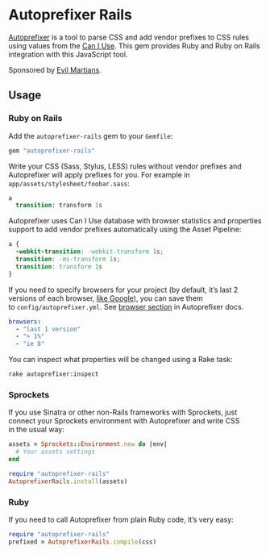 ﻿# Autoprefixer Rails

[Autoprefixer](https://github.com/ai/autoprefixer) is a tool
to parse CSS and add vendor prefixes to CSS rules using values
from the [Can I Use](http://caniuse.com/). This gem provides
Ruby and Ruby on Rails integration with this JavaScript tool.

Sponsored by [Evil Martians](http://evilmartians.com/).

## Usage

### Ruby on Rails

Add the `autoprefixer-rails` gem to your `Gemfile`:

```ruby
gem "autoprefixer-rails"
```

Write your CSS (Sass, Stylus, LESS) rules without vendor prefixes
and Autoprefixer will apply prefixes for you.
For example in `app/assets/stylesheet/foobar.sass`:

```sass
a
  transition: transform 1s
```

Autoprefixer uses Can I Use database with browser statistics and properties
support to add vendor prefixes automatically using the Asset Pipeline:

```css
a {
  -webkit-transition: -webkit-transform 1s;
  transition: -ms-transform 1s;
  transition: transform 1s
}
```

If you need to specify browsers for your project (by default, it’s
last 2 versions of each browser, [like Google]), you can save them
to `config/autoprefixer.yml`. See [browser section] in Autoprefixer docs.

```yaml
browsers:
  - "last 1 version"
  - "> 1%"
  - "ie 8"
```

You can inspect what properties will be changed using a Rake task:

```sh
rake autoprefixer:inspect
```

[like Google]:     http://support.google.com/a/bin/answer.py?answer=33864
[browser section]: https://github.com/ai/autoprefixer#browsers

### Sprockets

If you use Sinatra or other non-Rails frameworks with Sprockets,
just connect your Sprockets environment with Autoprefixer and write CSS
in the usual way:

```ruby
assets = Sprockets::Environment.new do |env|
  # Your assets settings
end

require "autoprefixer-rails"
AutoprefixerRails.install(assets)
```

### Ruby

If you need to call Autoprefixer from plain Ruby code, it’s very easy:

```ruby
require "autoprefixer-rails"
prefixed = AutoprefixerRails.compile(css)
```
